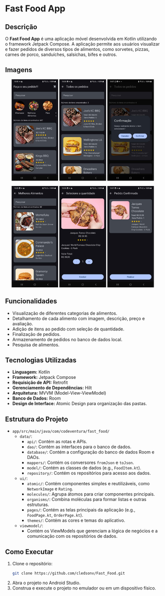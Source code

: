 # Fast Food App

## Descrição
O **Fast Food App** é uma aplicação móvel desenvolvida em Kotlin utilizando o framework Jetpack Compose. A aplicação permite aos usuários visualizar e fazer pedidos de diversos tipos de alimentos, como sorvetes, pizzas, carnes de porco, sanduíches, salsichas, bifes e outros.

## Imagens

<p align="center">
  <img src="https://raw.githubusercontent.com/cledsonv/Fast_Food/master/app/src/main/res/assets/foods_page.jpg" width="30%" />
  <img src="https://raw.githubusercontent.com/cledsonv/Fast_Food/master/app/src/main/res/assets/all_order.jpg" width="30%" />
  <img src="https://raw.githubusercontent.com/cledsonv/Fast_Food/master/app/src/main/res/assets/delete_order.jpg" width="30%" />
</p>

<p align="center">
   <img src="https://raw.githubusercontent.com/cledsonv/Fast_Food/master/app/src/main/res/assets/category_page.jpg" width="30%" />
  <img src="https://raw.githubusercontent.com/cledsonv/Fast_Food/master/app/src/main/res/assets/select_order.jpg" width="30%" />
  <img src="https://raw.githubusercontent.com/cledsonv/Fast_Food/master/app/src/main/res/assets/finish_order.jpg" width="30%" />
 
</p>

## Funcionalidades
- Visualização de diferentes categorias de alimentos.
- Detalhamento de cada alimento com imagem, descrição, preço e avaliação.
- Adição de itens ao pedido com seleção de quantidade.
- Finalização de pedidos.
- Armazenamento de pedidos no banco de dados local.
- Pesquisa de alimentos.

## Tecnologias Utilizadas
- **Linguagem:** Kotlin
- **Framework:** Jetpack Compose
- **Requisição de API:** Retrofit
- **Gerenciamento de Dependências:** Hilt
- **Arquitetura:** MVVM (Model-View-ViewModel)
- **Banco de Dados:** Room
- **Design de Interface:** Atomic Design para organização das pastas.

## Estrutura do Projeto
- `app/src/main/java/com/codeventura/fast_food/`
    - `data/`:
        - `api/`: Contém as rotas e APIs.
        - `dao/`: Contém as interfaces para o banco de dados.
        - `database/`: Contém a configuração do banco de dados Room e DAOs.
        - `mappers/`: Contém os conversores `fromJson` e `toJson`.
        - `model/`: Contém as classes de dados (e.g., `FoodItem.kt`).
        - `repository/`: Contém os repositórios para acesso aos dados.
    - `ui/`:
        - `atomic/`: Contém componentes simples e reutilizáveis, como `NetworkImage` e `Rating`.
        - `molecules/`: Agrupa átomos para criar componentes principais.
        - `organisms/`: Combina moléculas para formar listas e outras estruturas.
        - `pages/`: Contém as telas principais da aplicação (e.g., `FoodPage.kt`, `OrderPage.kt`).
        - `themes/`: Contém as cores e temas do aplicativo.
    - `viewmodel/`:
        - Contém os ViewModels que gerenciam a lógica de negócios e a comunicação com os repositórios de dados.

## Como Executar
1. Clone o repositório:
   ```sh
   git clone https://github.com/cledsonv/Fast_Food.git
   ```
2. Abra o projeto no Android Studio.
3. Construa e execute o projeto no emulador ou em um dispositivo físico.


